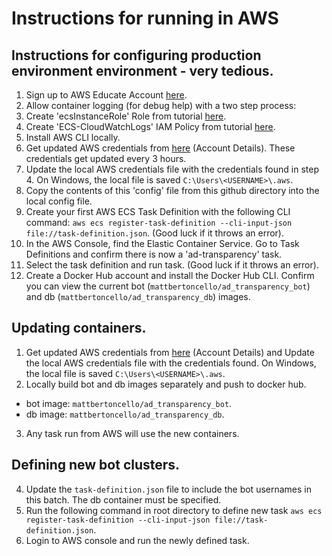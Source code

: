 # Instructions for running in AWS

## Instructions for configuring production environment environment - very tedious.
1. Sign up to AWS Educate Account [here](https://www.awseducate.com/student/s/awssite).
2. Allow container logging (for debug help) with a two step process:
  1. Create 'ecsInstanceRole' Role from tutorial [here](https://docs.aws.amazon.com/AmazonECS/latest/developerguide/using_cloudwatch_logs.html).
  2. Create 'ECS-CloudWatchLogs' IAM Policy from tutorial [here](https://docs.aws.amazon.com/AmazonECS/latest/developerguide/using_cloudwatch_logs.html).
3. Install AWS CLI locally.
4. Get updated AWS credentials from [here](https://labs.vocareum.com/main/main.php) (Account Details). These credentials get updated every 3 hours.
5. Update the local AWS credentials file with the credentials found in step 4. On Windows, the local file is saved `C:\Users\<USERNAME>\.aws`.
6. Copy the contents of this 'config' file from this github directory into the local config file.
7. Create your first AWS ECS Task Definition with the following CLI command: `aws ecs register-task-definition --cli-input-json file://task-definition.json`. (Good luck if it throws an error).
8. In the AWS Console, find the Elastic Container Service. Go to Task Definitions and confirm there is now a 'ad-transparency' task.
9. Select the task definition and run task. (Good luck if it throws an error).
10. Create a Docker Hub account and install the Docker Hub CLI. Confirm you can view the current bot (`mattbertoncello/ad_transparency_bot`) and db (`mattbertoncello/ad_transparency_db`) images.

## Updating containers.
1. Get updated AWS credentials from [here](https://labs.vocareum.com/main/main.php) (Account Details) and Update the local AWS credentials file with the credentials found. On Windows, the local file is saved `C:\Users\<USERNAME>\.aws`.
2. Locally build bot and db images separately and push to docker hub.
  * bot image: `mattbertoncello/ad_transparency_bot`.
  * db image: `mattbertoncello/ad_transparency_db`.
3. Any task run from AWS will use the new containers.

## Defining new bot clusters.
4. Update the `task-definition.json` file to include the bot usernames in this batch. The db container must be specified.
5. Run the following command in root directory to define new task `aws ecs register-task-definition --cli-input-json file://task-definition.json`.
6. Login to AWS console and run the newly defined task.
